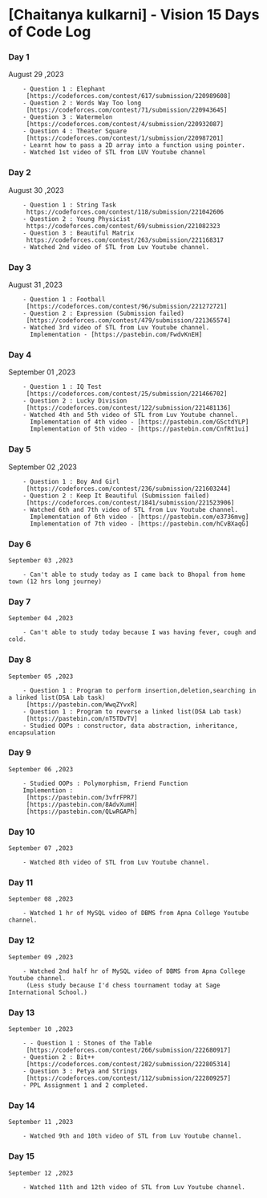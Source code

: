 # [Chaitanya kulkarni] - Vision 15 Days of Code Log

### Day 1

   August 29 ,2023

        - Question 1 : Elephant
         [https://codeforces.com/contest/617/submission/220989608]
        - Question 2 : Words Way Too long
         [https://codeforces.com/contest/71/submission/220943645]
        - Question 3 : Watermelon
         [https://codeforces.com/contest/4/submission/220932087]
        - Question 4 : Theater Square
         [https://codeforces.com/contest/1/submission/220987201]
        - Learnt how to pass a 2D array into a function using pointer.
        - Watched 1st video of STL from LUV Youtube channel

### Day 2
   August 30 ,2023

        - Question 1 : String Task
         https://codeforces.com/contest/118/submission/221042606
        - Question 2 : Young Physicist
         https://codeforces.com/contest/69/submission/221082323
        - Question 3 : Beautiful Matrix
         https://codeforces.com/contest/263/submission/221168317
        - Watched 2nd video of STL from Luv Youtube channel.

### Day 3
   August 31 ,2023

        - Question 1 : Football
         [https://codeforces.com/contest/96/submission/221272721]
        - Question 2 : Expression (Submission failed)
         [https://codeforces.com/contest/479/submission/221365574]
        - Watched 3rd video of STL from Luv Youtube channel.
          Implementation - [https://pastebin.com/FwdvKnEH]

### Day 4
   September 01 ,2023

        - Question 1 : IQ Test
         [https://codeforces.com/contest/25/submission/221466702]
        - Question 2 : Lucky Division
         [https://codeforces.com/contest/122/submission/221481136]
        - Watched 4th and 5th video of STL from Luv Youtube channel.
          Implementation of 4th video - [https://pastebin.com/GSctdYLP]
          Implementation of 5th video - [https://pastebin.com/CnfRt1ui]
         
### Day 5
   September 02 ,2023

        - Question 1 : Boy And Girl
         [https://codeforces.com/contest/236/submission/221603244]
        - Question 2 : Keep It Beautiful (Submission failed)
         [https://codeforces.com/contest/1841/submission/221523906]
        - Watched 6th and 7th video of STL from Luv Youtube channel.
          Implementation of 6th video - [https://pastebin.com/e3736mvg]
          Implementation of 7th video - [https://pastebin.com/hCvBXaqG]

### Day 6
    September 03 ,2023

        - Can't able to study today as I came back to Bhopal from home town (12 hrs long journey) 

### Day 7
    September 04 ,2023

        - Can't able to study today because I was having fever, cough and cold.

### Day 8
    September 05 ,2023

        - Question 1 : Program to perform insertion,deletion,searching in a linked list(DSA Lab task)
         [https://pastebin.com/WwqZYvxR]
        - Question 1 : Program to reverse a linked list(DSA Lab task)
         [https://pastebin.com/nT5TDvTV]
        - Studied OOPs : constructor, data abstraction, inheritance, encapsulation

### Day 9
    September 06 ,2023

        - Studied OOPs : Polymorphism, Friend Function
        Implemention : 
         [https://pastebin.com/3vfrFPR7]
         [https://pastebin.com/8AdvXumH]
         [https://pastebin.com/QLwRGAPh]

### Day 10
    September 07 ,2023

        - Watched 8th video of STL from Luv Youtube channel.

### Day 11
    September 08 ,2023

        - Watched 1 hr of MySQL video of DBMS from Apna College Youtube channel.

### Day 12
    September 09 ,2023

        - Watched 2nd half hr of MySQL video of DBMS from Apna College Youtube channel.
         (Less study because I'd chess tournament today at Sage International School.)
          
### Day 13
    September 10 ,2023

        - - Question 1 : Stones of the Table
         [https://codeforces.com/contest/266/submission/222680917]
        - Question 2 : Bit++
         [https://codeforces.com/contest/282/submission/222805314]
        - Question 3 : Petya and Strings
         [https://codeforces.com/contest/112/submission/222809257]
        - PPL Assignment 1 and 2 completed.

### Day 14
    September 11 ,2023

        - Watched 9th and 10th video of STL from Luv Youtube channel.

### Day 15
    September 12 ,2023

        - Watched 11th and 12th video of STL from Luv Youtube channel.